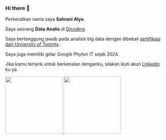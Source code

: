 ### Hi there 👋 

Perkenalkan nama saya **Sahrani Alya**.<br>

Saya seorang **Data Analis** di [Dicoding](https://www.dicoding.com/).<br>

Saya bertanggung jawab pada analisis big data dengan dibekali [sertifikasi dari University of Toronto](https://www.coursera.org/account/accomplishments/specialization/CLKJD8XBXJ3M).<br>

Saya juga memiliki gelar Google Phyton IT sejak 2024.<br>

Jika kamu tertarik untuk berkenalan denganku, silakan ikuti akun [Linkedin](https://www.linkedin.com/in/shnalyaa/) ku ya.

<p align="left">
<a href="https://github.com/shrnalyaa">
  <img height="180em" src="https://github-readme-stats-eight-theta.vercel.app/api?username=penuliscode&show_icons=true&theme=algolia&include_all_commits=true&count_private=true"/>
  <img height="180em" src="https://github-readme-stats-eight-theta.vercel.app/api/top-langs/?username=penuliscode&layout=compact&theme=algolia"/>
</a>
</p>

